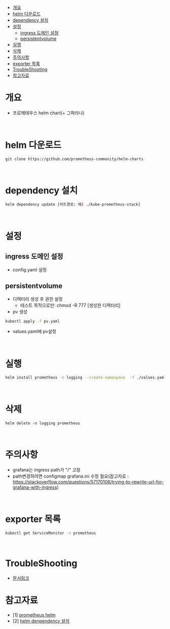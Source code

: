 - [개요](#개요)
- [helm 다운로드](#helm-다운로드)
- [dependency 설치](#dependency-설치)
- [설정](#설정)
  - [ingress 도메인 설정](#ingress-도메인-설정)
  - [persistentvolume](#persistentvolume)
- [실행](#실행)
- [삭제](#삭제)
- [주의사항](#주의사항)
- [exporter 목록](#exporter-목록)
- [TroubleShooting](#troubleshooting)
- [참고자료](#참고자료)

# 개요
* 프로메테우스 helm chart(+ 그파라나)

<br>

# helm 다운로드
```
git clone https://github.com/prometheus-community/helm-charts
```

<br>

# dependency 설치
```sh
helm dependency update [차트경로: 예) ./kube-prometheus-stack]
```

<br>

# 설정
## ingress 도메인 설정
* config.yaml 설정

## persistentvolume
* 디렉터리 생성 후 권한 설정
  * 테스트 목적으로만: chmod -R 777 [생성한 디렉터리]
* pv 생성
```sh
kubectl apply -f pv.yaml
```
* values.yaml에 pv설정

<br>

# 실행
```sh
helm install prometheus -n logging --create-namespace  -f ./values.yaml  [차트경로: 예) ./kube-prometheus-stack]
```

<br>

# 삭제
```
helm delete -n logging prometheus 
```

<br>

# 주의사항
* grafana는 ingress path가 "/" 고정
* path변경하려면 configmap grafana.ini 수정 필요(참고자료 : https://stackoverflow.com/questions/57170106/trying-to-rewrite-url-for-grafana-with-ingress)

<br>

# exporter 목록
```sh
kubectl get ServiceMonitor -n prometheus
```

<br>

# TroubleShooting
* [문서링크](./troubleshooting.md)

# 참고자료
* [1] [prometheus helm](https://github.com/prometheus-community/helm-charts)
* [2] [helm denpendency 설치](https://github.com/helm/charts/issues/11750)